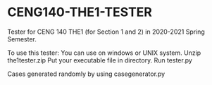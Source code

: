 # CENG140-THE1-TESTER

Tester for CENG 140 THE1 (for Section 1 and 2) in 2020-2021 Spring Semester.

To use this tester:
    You can use on windows or UNIX system.
    Unzip the1tester.zip
    Put your executable file in directory.
    Run tester.py
    
    
Cases generated randomly by using casegenerator.py
